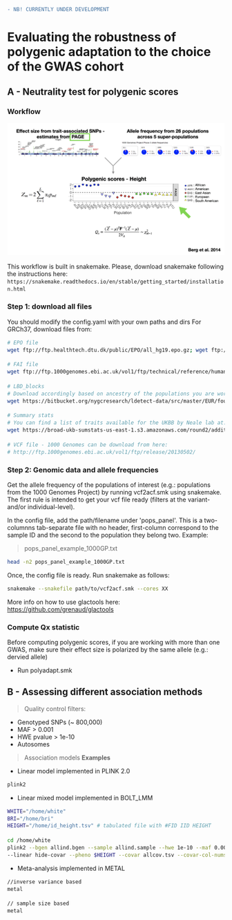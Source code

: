 ```diff
- NB! CURRENTLY UNDER DEVELOPMENT 
```

# Evaluating the robustness of polygenic adaptation to the choice of the GWAS cohort


## A - Neutrality test for polygenic scores 
### Workflow 
[![INSERT YOUR GRAPHIC HERE](workflow.example.png)]()

This workflow is built in snakemake. Please, download snakemake following the instructions here:
``` https://snakemake.readthedocs.io/en/stable/getting_started/installation.html ```

### Step 1: download all files 
You should modify the config.yaml with your own paths and dirs
For GRCh37, download files from:
 
```bash 
# EPO file
wget ftp://ftp.healthtech.dtu.dk/public/EPO/all_hg19.epo.gz; wget ftp://ftp.healthtech.dtu.dk/public/EPO/all_hg19.epo.gz.tbi

# FAI file
wget ftp://ftp.1000genomes.ebi.ac.uk/vol1/ftp/technical/reference/human_g1k_v37.fasta.fai

# LBD_blocks
# Download accordingly based on ancestry of the populations you are working with, e.g. EUR
wget https://bitbucket.org/nygcresearch/ldetect-data/src/master/EUR/fourier_ls-all.bed

# Summary stats
# You can find a list of traits available for the UKBB by Neale lab at: https://docs.google.com/spreadsheets/d/1kvPoupSzsSFBNSztMzl04xMoSC3Kcx3CrjVf4yBmESU/edit#gid=178908679. For instance, for height: 
wget https://broad-ukb-sumstats-us-east-1.s3.amazonaws.com/round2/additive-tsvs/50_irnt.gwas.imputed_v3.both_sexes.tsv.bgz -O 50_irnt.gwas.imputed_v3.both_sexes.tsv.bgz

# VCF file - 1000 Genomes can be download from here: 
# http://ftp.1000genomes.ebi.ac.uk/vol1/ftp/release/20130502/ 
```

### Step 2: Genomic data and allele frequencies 
Get the allele frequency of the populations of interest (e.g.: populations from the 1000 Genomes Project) by running vcf2acf.smk using snakemake. The first rule is intended to get your vcf file ready (filters at the variant- and/or individual-level).

In the config file, add the path/filename under 'pops_panel'. This is a two-columnns tab-separate file with no header, first-column correspond to the sample ID and the second to the population they belong two. Example:
> pops_panel_example_1000GP.txt
```bash 
head -n2 pops_panel_example_1000GP.txt
```
Once, the config file is ready. Run snakemake as follows:
```bash 
snakemake --snakefile path/to/vcf2acf.smk --cores XX
```

More info on how to use glactools here: https://github.com/grenaud/glactools

### Compute Qx statistic
Before computing polygenic scores, if you are working with more than one GWAS, make sure their effect size is polarized by the same allele (e.g.: dervied allele)
  -  Run polyadapt.smk 

## B - Assessing different association methods
> Quality control filters: 

- Genotyped SNPs (~ 800,000)
- MAF > 0.001
- HWE pvalue > 1e-10
- Autosomes

> Association models
**Examples**
- Linear model implemented in PLINK 2.0
```bash 
plink2
```
- Linear mixed model implemented in BOLT_LMM
```bash 
WHITE="/home/white"
BRI="/home/bri"
HEIGHT="/home/id_height.tsv" # tabulated file with #FID	IID	HEIGHT

cd /home/white
plink2 --bgen allind.bgen --sample allind.sample --hwe 1e-10 --maf 0.001 --keep-fam filtered_ind.list.txt 
--linear hide-covar --pheno $HEIGHT --covar allcov.tsv --covar-col-nums 3-4,8-27 --variance-standardize --out $WHITE
```
- Meta-analysis implemented in METAL
```bash 
//inverse variance based
metal

// sample size based
metal
```


